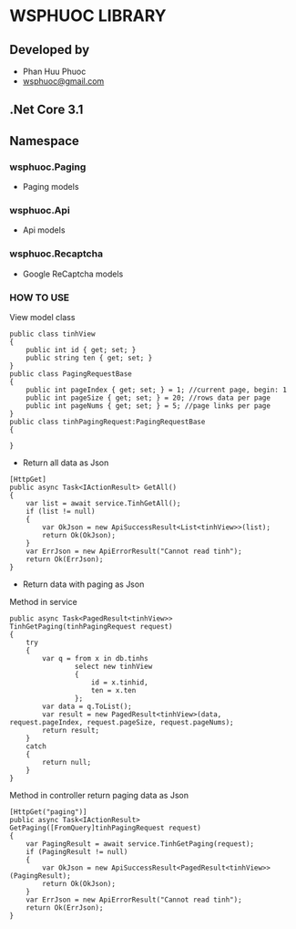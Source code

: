 # WSPHUOC LIBRARY
## Developed by
- Phan Huu Phuoc
- wsphuoc@gmail.com
## .Net Core 3.1
## Namespace
### wsphuoc.Paging
- Paging models
### wsphuoc.Api
- Api models
### wsphuoc.Recaptcha
- Google ReCaptcha models
### HOW TO USE
View model class
```
public class tinhView
{
    public int id { get; set; }
    public string ten { get; set; }
}
public class PagingRequestBase
{
    public int pageIndex { get; set; } = 1; //current page, begin: 1
    public int pageSize { get; set; } = 20; //rows data per page
    public int pageNums { get; set; } = 5; //page links per page
}
public class tinhPagingRequest:PagingRequestBase
{

}
```
- Return all data as Json
```
[HttpGet]
public async Task<IActionResult> GetAll()
{
    var list = await service.TinhGetAll();
    if (list != null)
    {
        var OkJson = new ApiSuccessResult<List<tinhView>>(list);
        return Ok(OkJson);
    }
    var ErrJson = new ApiErrorResult("Cannot read tinh");
    return Ok(ErrJson);
}
```
- Return data with paging as Json

Method in service
```
public async Task<PagedResult<tinhView>> TinhGetPaging(tinhPagingRequest request)
{
    try
    {
        var q = from x in db.tinhs
                select new tinhView
                {
                    id = x.tinhid,
                    ten = x.ten
                };
        var data = q.ToList();
        var result = new PagedResult<tinhView>(data, request.pageIndex, request.pageSize, request.pageNums);
        return result;
    }
    catch
    {
        return null;
    }
}
```
Method in controller return paging data as Json
```
[HttpGet("paging")]
public async Task<IActionResult> GetPaging([FromQuery]tinhPagingRequest request)
{
    var PagingResult = await service.TinhGetPaging(request);
    if (PagingResult != null)
    {
        var OkJson = new ApiSuccessResult<PagedResult<tinhView>>(PagingResult);
        return Ok(OkJson);
    }
    var ErrJson = new ApiErrorResult("Cannot read tinh");
    return Ok(ErrJson);
}
```